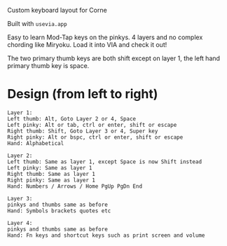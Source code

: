 Custom keyboard layout for Corne

Built with `usevia.app`

Easy to learn Mod-Tap keys on the pinkys. 4 layers and no complex chording like Miryoku. Load it into VIA and check it out!

The two primary thumb keys are both shift except on layer 1, the left hand primary thumb key is space.

# Design (from left to right)
```
Layer 1:
Left thumb: Alt, Goto Layer 2 or 4, Space
Left pinky: Alt or tab, ctrl or enter, shift or escape
Right thumb: Shift, Goto Layer 3 or 4, Super key
Right pinky: Alt or bspc, ctrl or enter, shift or escape
Hand: Alphabetical

Layer 2:
Left thumb: Same as layer 1, except Space is now Shift instead
Left pinky: Same as layer 1
Right thumb: Same as layer 1
Right pinky: Same as layer 1
Hand: Numbers / Arrows / Home PgUp PgDn End

Layer 3:
pinkys and thumbs same as before
Hand: Symbols brackets quotes etc

Layer 4:
pinkys and thumbs same as before
Hand: Fn keys and shortcut keys such as print screen and volume
```
